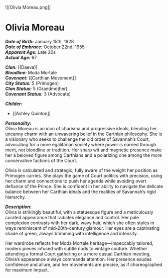 ![[Olivia Moreau.png]]
# Olivia Moreau  
***Date of Birth:*** January 15th, 1928  
***Date of Embrace:*** October 22nd, 1955  
***Apparent Age:*** Late 20s  
***Actual Age:*** 97  

***Clan:*** [[Daeva]]  
***Bloodline:*** Moda Mortale  
***Covenant:*** [[Carthian Movement]]  
***City Status:*** 5 (Primogen)  
***Clan Status:*** 5 (Grandmother)  
***Covenant Status:*** 3 (Advocate)  

***Childer:***
* [[Ashley Quinton]]

***Personality:***  
Olivia Moreau is an icon of charisma and progressive ideals, blending her uncanny charm with an unwavering belief in the Carthian philosophy. She is a visionary who seeks to challenge the old order of Savannah’s Court, advocating for a more egalitarian society where power is earned through merit, not bloodline or tradition. Her sharp wit and magnetic presence make her a beloved figure among Carthians and a polarizing one among the more conservative factions of the Court.  

Olivia is calculated and strategic, fully aware of the weight her position as Primogen carries. She plays the game of Court politics with precision, using her charm and connections to push her agenda while avoiding overt defiance of the Prince. She is confident in her ability to navigate the delicate balance between her Carthian ideals and the realities of Savannah’s rigid hierarchy.  

***Description:***  
Olivia is strikingly beautiful, with a statuesque figure and a meticulously curated appearance that radiates elegance and control. Her pale complexion contrasts with her dark, wavy hair, which she often styles in ways reminiscent of mid-20th-century glamour. Her eyes are a captivating shade of green, always brimming with intelligence and intensity.  

Her wardrobe reflects her Moda Mortale heritage—impeccably tailored, modern pieces infused with subtle nods to vintage couture. Whether attending a formal Court gathering or a more casual Carthian meeting, Olivia’s appearance always commands attention. Her presence exudes confidence and allure, and her movements are precise, as if choreographed for maximum impact.